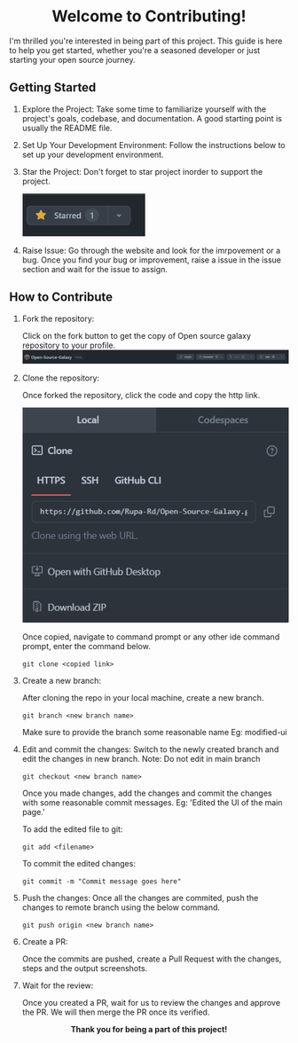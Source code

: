 
# <center> Welcome to Contributing! </center>

I'm thrilled you're interested in being part of this project. This guide is here to help you get started, whether you're a seasoned developer or just starting your open source journey.


## Getting Started

1. Explore the Project: Take some time to familiarize yourself with the project's goals, codebase, and documentation. A good starting point is usually the README file.

2. Set Up Your Development Environment: Follow the instructions below to set up your development environment. 

3. Star the Project: Don't forget to star project inorder to support the project.

    ![star project](image-1.png)

4. Raise Issue: Go through the website and look for the imrpovement or a bug. Once you find your bug or improvement, raise a issue in the issue section and wait for the issue to assign.

## How to Contribute

1. Fork the repository:

    Click on the fork button to get the copy of Open source galaxy repository to your profile.
    ![Fork](<Screenshot 2024-06-13 191516.png>)
   
3. Clone the repository:

    Once forked the repository, click the code and copy the http link.
   
    ![Clone link](image-2.png)
   
    Once copied, navigate to command prompt or any other ide command prompt, enter the command below.
   
    ` git clone <copied link>  `
5. Create a new branch:

    After cloning the repo in your local machine, create a new branch.
   
    ` git branch <new branch name> `

    Make sure to provide the branch some reasonable name Eg: modified-ui

7. Edit and commit the changes:
    Switch to the newly created branch and edit the changes in new branch. Note: Do not edit in main branch

    ` git checkout <new branch name> `

    Once you made changes, add the changes and commit the changes with some reasonable commit messages. Eg: 'Edited the UI of the main page.'

    To add the edited file to git:

    `git add <filename>`

    To commit the edited changes:

    `git commit -m "Commit message goes here" `

8. Push the changes:
    Once all the changes are commited, push the changes to remote branch using the below command.

    `git push origin <new branch name>`

9. Create a PR:
    
    Once the commits are pushed, create a Pull Request with the changes, steps and the output screenshots.

10. Wait for the review:
    
    Once you created a PR, wait for us to review the changes and approve the PR. We will then merge the PR once its verified.


<center><b> Thank you for being a part of this project! </b></center>

